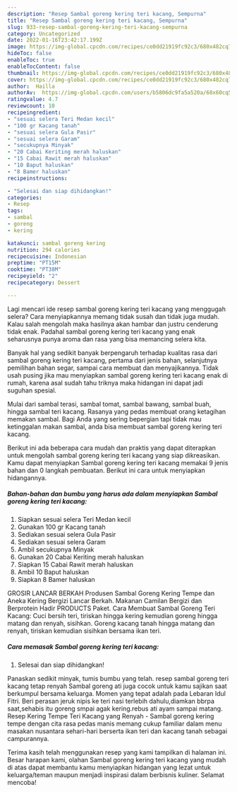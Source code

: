```yaml
---
description: "Resep Sambal goreng kering teri kacang, Sempurna"
title: "Resep Sambal goreng kering teri kacang, Sempurna"
slug: 933-resep-sambal-goreng-kering-teri-kacang-sempurna
category: Uncategorized
date: 2022-01-16T23:42:17.199Z
image: https://img-global.cpcdn.com/recipes/ce0dd21919fc92c3/680x482cq70/sambal-goreng-kering-teri-kacang-foto-resep-utama.jpg
hideToc: false
enableToc: true
enableTocContent: false
thumbnail: https://img-global.cpcdn.com/recipes/ce0dd21919fc92c3/680x482cq70/sambal-goreng-kering-teri-kacang-foto-resep-utama.jpg
cover: https://img-global.cpcdn.com/recipes/ce0dd21919fc92c3/680x482cq70/sambal-goreng-kering-teri-kacang-foto-resep-utama.jpg
author:  Hailla
authorAv:  https://img-global.cpcdn.com/users/b5806dc9fa5a520a/60x60cq50/avatar.jpg
ratingvalue: 4.7
reviewcount: 10
recipeingredient:
- "sesuai selera Teri Medan kecil"
- "100 gr Kacang tanah"
- "sesuai selera Gula Pasir"
- "sesuai selera Garam"
- "secukupnya Minyak"
- "20 Cabai Keriting merah haluskan"
- "15 Cabai Rawit merah haluskan"
- "10 Baput haluskan"
- "8 Bamer haluskan"
recipeinstructions:

- "Selesai dan siap dihidangkan!"
categories:
- Resep
tags:
- sambal
- goreng
- kering

katakunci: sambal goreng kering 
nutrition: 294 calories
recipecuisine: Indonesian
preptime: "PT15M"
cooktime: "PT38M"
recipeyield: "2"
recipecategory: Dessert

---
```



Lagi mencari ide resep sambal goreng kering teri kacang yang menggugah selera? Cara menyiapkannya memang tidak susah dan tidak juga mudah. Kalau salah mengolah maka hasilnya akan hambar dan justru cenderung tidak enak. Padahal sambal goreng kering teri kacang yang enak seharusnya punya aroma dan rasa yang bisa memancing selera kita.


Banyak hal yang sedikit banyak berpengaruh terhadap kualitas rasa dari sambal goreng kering teri kacang, pertama dari jenis bahan, selanjutnya pemilihan bahan segar, sampai cara membuat dan menyajikannya. Tidak usah pusing jika mau menyiapkan sambal goreng kering teri kacang enak di rumah, karena asal sudah tahu triknya maka hidangan ini dapat jadi suguhan spesial.

Mulai dari sambal terasi, sambal tomat, sambal bawang, sambal buah, hingga sambal teri kacang. Rasanya yang pedas membuat orang ketagihan memakan sambal. Bagi Anda yang sering bepergian tapi tidak mau ketinggalan makan sambal, anda bisa membuat sambal goreng kering teri kacang.


Berikut ini ada beberapa cara mudah dan praktis yang dapat diterapkan untuk mengolah sambal goreng kering teri kacang yang siap dikreasikan. Kamu dapat menyiapkan Sambal goreng kering teri kacang memakai 9 jenis bahan dan 0 langkah pembuatan. Berikut ini cara untuk menyiapkan hidangannya.

<!--inarticleads1-->

##### Bahan-bahan dan bumbu yang harus ada dalam menyiapkan Sambal goreng kering teri kacang:

1. Siapkan sesuai selera Teri Medan kecil
1. Gunakan 100 gr Kacang tanah
1. Sediakan sesuai selera Gula Pasir
1. Sediakan sesuai selera Garam
1. Ambil secukupnya Minyak
1. Gunakan 20 Cabai Keriting merah haluskan
1. Siapkan 15 Cabai Rawit merah haluskan
1. Ambil 10 Baput haluskan
1. Siapkan 8 Bamer haluskan


GROSIR LANCAR BERKAH Produsen Sambal Goreng Kering Tempe dan Aneka Kering Bergizi Lancar Berkah. Makanan Camilan Bergizi dan Berprotein Hadir PRODUCTS Paket. Cara Membuat Sambal Goreng Teri Kacang: Cuci bersih teri, tiriskan hingga kering kemudian goreng hingga matang dan renyah, sisihkan. Goreng kacang tanah hingga matang dan renyah, tiriskan kemudian sisihkan bersama ikan teri. 

<!--inarticleads2-->

##### Cara memasak Sambal goreng kering teri kacang:


1. Selesai dan siap dihidangkan!

Panaskan sedikit minyak, tumis bumbu yang telah. resep sambal goreng teri kacang tetap renyah Sambal goreng ati juga cocok untuk kamu sajikan saat berkumpul bersama keluarga. Momen yang tepat adalah pada Lebaran Idul Fitri. Beri perasan jeruk nipis ke teri nasi terlebih dahulu,diamkan bbrpa saat,sehabis itu goreng smpai agak kering.rebus ati ayam sampai matang. Resep Kering Tempe Teri Kacang yang Renyah - Sambal goreng kering tempe dengan cita rasa pedas manis memang cukup familiar dalam menu masakan nusantara sehari-hari berserta ikan teri dan kacang tanah sebagai campurannya. 

Terima kasih telah menggunakan resep yang kami tampilkan di halaman ini. Besar harapan kami, olahan Sambal goreng kering teri kacang yang mudah di atas dapat membantu kamu menyiapkan hidangan yang lezat untuk keluarga/teman maupun menjadi inspirasi dalam berbisnis kuliner. Selamat mencoba!
